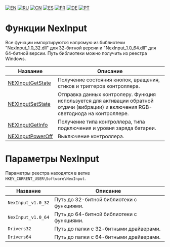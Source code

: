 ﻿[![EN](https://user-images.githubusercontent.com/9499881/33184537-7be87e86-d096-11e7-89bb-f3286f752bc6.png)](https://github.com/NexInput/NexInput-Core/blob/master/Docs/README.md) 
[![RU](https://user-images.githubusercontent.com/9499881/27683795-5b0fbac6-5cd8-11e7-929c-057833e01fb1.png)](https://github.com/NexInput/NexInput-Core/blob/master/Docs/README.RU.md) 
[![CN](https://user-images.githubusercontent.com/9499881/31012373-978ce414-a522-11e7-9936-387b1c530e2f.png)](https://github.com/NexInput/NexInput-Core/blob/master/Docs/README.CN.md) 
[![ES](https://user-images.githubusercontent.com/9499881/31012379-9d8f7764-a522-11e7-8bf4-739077369e8b.png)](https://github.com/NexInput/NexInput-Core/blob/master/Docs/README.ES.md) 
[![FR](https://user-images.githubusercontent.com/9499881/31012387-a7b4aaac-a522-11e7-8485-36ce58dc2d4a.png)](https://github.com/NexInput/NexInput-Core/blob/master/Docs/README.FR.md) 
[![DE](https://user-images.githubusercontent.com/9499881/31012392-ac051326-a522-11e7-9c8c-2186ddf553d0.png)](https://github.com/NexInput/NexInput-Core/blob/master/Docs/README.DE.md) 
[![PT](https://user-images.githubusercontent.com/9499881/31012384-a1d1b544-a522-11e7-8a13-3cb53450d55c.png)](https://github.com/NexInput/NexInput-Core/blob/master/Docs/README.PT.md)
# Функции NexInput
Все функции импортируются напрямую из библиотеки "NexInput_1.0_32.dll" для 32-битной версии и "NexInput_1.0_64.dll" для 64-битной версии. Путь библиотеки можно получить из реестра Windows. 

| Название | Описание |
| ------------- | ------------- |
| [NEXInputGetState](https://github.com/NexInput/NexInput-Core/blob/master/Docs/RU/Functions/NEXInputGetState.md) | Получение состояния кнопок, вращения, стиков и триггеров контроллера. |
| [NEXInputSetState](https://github.com/NexInput/NexInput-Core/blob/master/Docs/RU/Functions/NEXInputSetState.md) | Отправка данных контролеру. Функция используется для активации обратной отдачи (вибрации) и включения RGB-светодиода на контроллере. |
| [NEXInputGetInfo](https://github.com/NexInput/NexInput-Core/blob/master/Docs/RU/Functions/NEXInputGetInfo.md) | Получение типа контроллера, типа подключения и уровня заряда батареи. |
| [NEXInputPowerOff](https://github.com/NexInput/NexInput-Core/blob/master/Docs/RU/Functions/NEXInputPowerOff.md) | Выключение контроллера. |

# Параметры NexInput
Параметры реестра находятся в ветке `HKEY_CURRENT_USER\Software\NexInput`.

| Название  | Описание |
| ------------- | ------------- |
| `NexInput_v1.0_32` | Путь до 32-битной библиотеки с функциями. |
| `NexInput_v1.0_64` | Путь до 64-битной библиотеки с функциями. |
| `Drivers32` | Путь до папки с 32-битными драйверами. |
| `Drivers64` | Путь до папки с 64-битными драйверами. |

